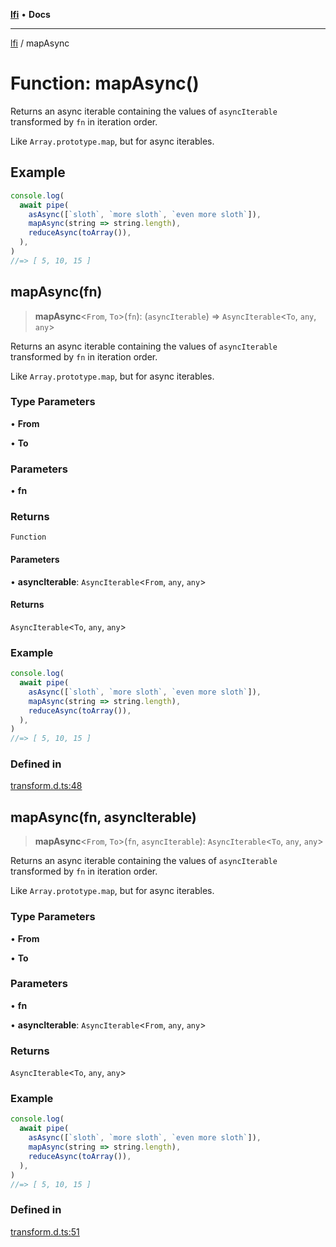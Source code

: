 [**lfi**](../readme.md) • **Docs**

---

[lfi](../globals.md) / mapAsync

# Function: mapAsync()

Returns an async iterable containing the values of `asyncIterable` transformed
by `fn` in iteration order.

Like `Array.prototype.map`, but for async iterables.

## Example

```js
console.log(
  await pipe(
    asAsync([`sloth`, `more sloth`, `even more sloth`]),
    mapAsync(string => string.length),
    reduceAsync(toArray()),
  ),
)
//=> [ 5, 10, 15 ]
```

## mapAsync(fn)

> **mapAsync**\<`From`, `To`\>(`fn`): (`asyncIterable`) =>
> `AsyncIterable`\<`To`, `any`, `any`\>

Returns an async iterable containing the values of `asyncIterable` transformed
by `fn` in iteration order.

Like `Array.prototype.map`, but for async iterables.

### Type Parameters

• **From**

• **To**

### Parameters

• **fn**

### Returns

`Function`

#### Parameters

• **asyncIterable**: `AsyncIterable`\<`From`, `any`, `any`\>

#### Returns

`AsyncIterable`\<`To`, `any`, `any`\>

### Example

```js
console.log(
  await pipe(
    asAsync([`sloth`, `more sloth`, `even more sloth`]),
    mapAsync(string => string.length),
    reduceAsync(toArray()),
  ),
)
//=> [ 5, 10, 15 ]
```

### Defined in

[transform.d.ts:48](https://github.com/TomerAberbach/lfi/blob/c9ef1bf4d1040d7f49c52b70b358c019e55f524d/src/operations/transform.d.ts#L48)

## mapAsync(fn, asyncIterable)

> **mapAsync**\<`From`, `To`\>(`fn`, `asyncIterable`): `AsyncIterable`\<`To`,
> `any`, `any`\>

Returns an async iterable containing the values of `asyncIterable` transformed
by `fn` in iteration order.

Like `Array.prototype.map`, but for async iterables.

### Type Parameters

• **From**

• **To**

### Parameters

• **fn**

• **asyncIterable**: `AsyncIterable`\<`From`, `any`, `any`\>

### Returns

`AsyncIterable`\<`To`, `any`, `any`\>

### Example

```js
console.log(
  await pipe(
    asAsync([`sloth`, `more sloth`, `even more sloth`]),
    mapAsync(string => string.length),
    reduceAsync(toArray()),
  ),
)
//=> [ 5, 10, 15 ]
```

### Defined in

[transform.d.ts:51](https://github.com/TomerAberbach/lfi/blob/c9ef1bf4d1040d7f49c52b70b358c019e55f524d/src/operations/transform.d.ts#L51)
